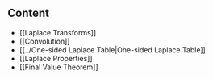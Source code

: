 ## Content 
- [[Laplace Transforms]]
- [[Convolution]]
- [[../One-sided Laplace Table|One-sided Laplace Table]]
- [[Laplace Properties]]
- [[Final Value Theorem]]